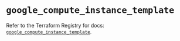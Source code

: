 # `google_compute_instance_template`

Refer to the Terraform Registry for docs: [`google_compute_instance_template`](https://registry.terraform.io/providers/hashicorp/google/6.41.0/docs/resources/compute_instance_template).
